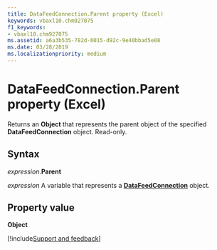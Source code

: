 ```yaml
---
title: DataFeedConnection.Parent property (Excel)
keywords: vbaxl10.chm927075
f1_keywords:
- vbaxl10.chm927075
ms.assetid: a6a3b535-782d-0015-d92c-9e40bbad5e08
ms.date: 03/28/2019
ms.localizationpriority: medium
---
```



# DataFeedConnection.Parent property (Excel)

Returns an **Object** that represents the parent object of the specified **DataFeedConnection** object. Read-only.


## Syntax

_expression_.**Parent**

_expression_ A variable that represents a **[DataFeedConnection](Excel.datafeedconnection.md)** object.


## Property value

**Object**




[!include[Support and feedback](~/includes/feedback-boilerplate.md)]